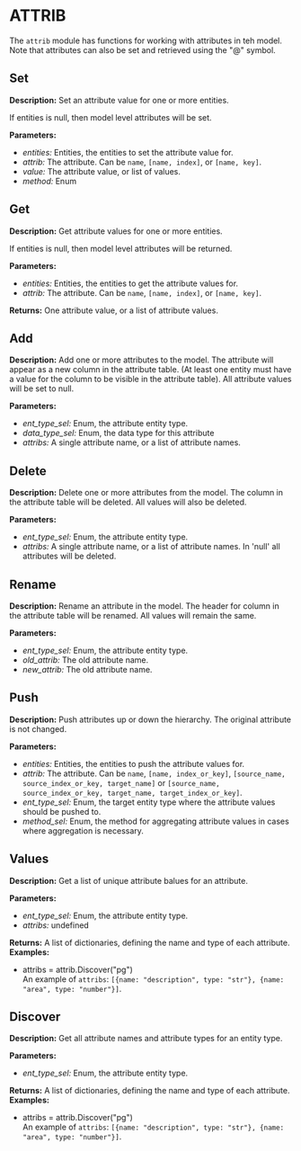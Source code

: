 # ATTRIB  
  
The `attrib` module has functions for working with attributes in teh model.
Note that attributes can also be set and retrieved using the "@" symbol.  
  
  
## Set  
  
  
**Description:** Set an attribute value for one or more entities.


If entities is null, then model level attributes will be set.

  
  
**Parameters:**  
  * *entities:* Entities, the entities to set the attribute value for.  
  * *attrib:* The attribute. Can be `name`, `[name, index]`, or `[name, key]`.  
  * *value:* The attribute value, or list of values.  
  * *method:* Enum
  
  
  
## Get  
  
  
**Description:** Get attribute values for one or more entities.


If entities is null, then model level attributes will be returned.

  
  
**Parameters:**  
  * *entities:* Entities, the entities to get the attribute values for.  
  * *attrib:* The attribute. Can be `name`, `[name, index]`, or `[name, key]`.  
  
**Returns:** One attribute value, or a list of attribute values.  
  
  
## Add  
  
  
**Description:** Add one or more attributes to the model.
The attribute will appear as a new column in the attribute table.
(At least one entity must have a value for the column to be visible in the attribute table).
All attribute values will be set to null.

  
  
**Parameters:**  
  * *ent\_type\_sel:* Enum, the attribute entity type.  
  * *data\_type\_sel:* Enum, the data type for this attribute  
  * *attribs:* A single attribute name, or a list of attribute names.
  
  
  
## Delete  
  
  
**Description:** Delete one or more attributes from the model.
The column in the attribute table will be deleted.
All values will also be deleted.

  
  
**Parameters:**  
  * *ent\_type\_sel:* Enum, the attribute entity type.  
  * *attribs:* A single attribute name, or a list of attribute names. In 'null' all attributes will be deleted.
  
  
  
## Rename  
  
  
**Description:** Rename an attribute in the model.
The header for column in the attribute table will be renamed.
All values will remain the same.

  
  
**Parameters:**  
  * *ent\_type\_sel:* Enum, the attribute entity type.  
  * *old\_attrib:* The old attribute name.  
  * *new\_attrib:* The old attribute name.
  
  
  
## Push  
  
  
**Description:** Push attributes up or down the hierarchy. The original attribute is not changed.

  
  
**Parameters:**  
  * *entities:* Entities, the entities to push the attribute values for.  
  * *attrib:* The attribute. Can be `name`, `[name, index_or_key]`,
`[source_name, source_index_or_key, target_name]` or `[source_name, source_index_or_key, target_name, target_index_or_key]`.  
  * *ent\_type\_sel:* Enum, the target entity type where the attribute values should be pushed to.  
  * *method\_sel:* Enum, the method for aggregating attribute values in cases where aggregation is necessary.
  
  
  
## Values  
  
  
**Description:** Get a list of unique attribute balues for an attribute.

  
  
**Parameters:**  
  * *ent\_type\_sel:* Enum, the attribute entity type.  
  * *attribs:* undefined  
  
**Returns:** A list of dictionaries, defining the name and type of each attribute.  
**Examples:**  
  * attribs = attrib.Discover("pg")  
    An example of `attribs`: `[{name: "description", type: "str"}, {name: "area", type: "number"}]`.
  
  
  
## Discover  
  
  
**Description:** Get all attribute names and attribute types for an entity type.

  
  
**Parameters:**  
  * *ent\_type\_sel:* Enum, the attribute entity type.  
  
**Returns:** A list of dictionaries, defining the name and type of each attribute.  
**Examples:**  
  * attribs = attrib.Discover("pg")  
    An example of `attribs`: `[{name: "description", type: "str"}, {name: "area", type: "number"}]`.
  
  
  
